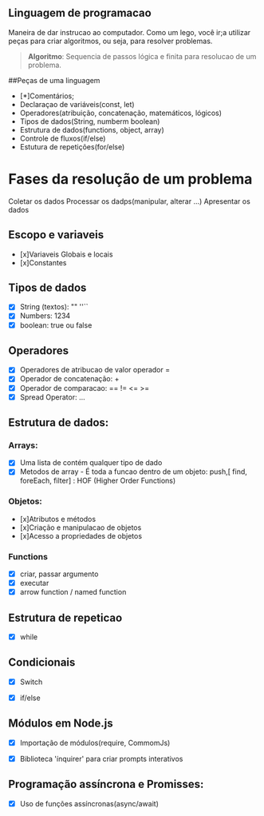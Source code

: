 ## Linguagem de programacao

Maneira de dar instrucao ao computador.
Como um lego, você ir;a utilizar peças para criar algoritmos, ou seja, para resolver problemas.

> **Algoritmo**: Sequencia de passos lógica e finita para resolucao de um problema.

##Peças de uma linguagem

- [*]Comentários;
- Declaraçao de variáveis(const, let)
- Operadores(atribuição, concatenação, matemáticos, lógicos)
- Tipos de dados(String, numberm boolean)
- Estrutura de dados(functions, object, array)
- Controle de fluxos(if/else)
- Estutura de repetições(for/else)


# Fases da resolução de um problema

Coletar os dados
Processar os dadps(manipular, alterar ...)
Apresentar os dados

## Escopo e variaveis
- [x]Variaveis Globais e locais
- [x]Constantes

## Tipos de dados

- [x] String (textos): "" ''``
- [x] Numbers: 1234
- [x] boolean: true ou false

## Operadores

- [x] Operadores de atribucao de valor operador =
- [x] Operador de concatenação: +
- [x] Operador de comparacao: == != <= >=
- [x] Spread Operator: ...

## Estrutura de dados:

### Arrays:

- [x] Uma lista de contém qualquer tipo de dado
- [x] Metodos de array - É toda a funcao dentro de um objeto: push,[ find, foreEach, filter] : HOF (Higher Order Functions)

### Objetos:

- [x]Atributos e métodos
- [x]Criação e manipulacao de objetos
- [x]Acesso a propriedades de objetos

### Functions
- [x] criar, passar argumento
- [x] executar
- [x] arrow function / named function

## Estrutura de repeticao
-[x] while

## Condicionais
-[x] Switch
-[x] if/else


## Módulos em Node.js
-[x] Importação de módulos(require, CommomJs)
-[x] Biblioteca 'ínquirer' para criar prompts interativos


## Programação assíncrona e Promisses:
-[x] Uso de funções assíncronas(async/await)
